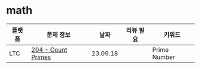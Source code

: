 # math

| 플랫폼 | 문제 정보 | 날짜       | 리뷰 필요 | 키워드 |
|------|-----|----------|-------|----|
| LTC | [204 - Count Primes](https://leetcode.com/problems/count-primes/) | 23.09.18 | | Prime Number |
